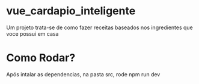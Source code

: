 # vue_cardapio_inteligente

Um projeto trata-se de como fazer receitas baseados nos ingredientes que voce possui em casa

# Como Rodar?
Após intalar as dependencias, na pasta src, rode npm run dev

